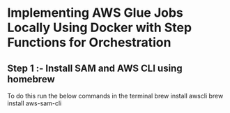 # Implementing AWS Glue Jobs Locally Using Docker with Step Functions for Orchestration

## Step 1 :- Install SAM and AWS CLI using homebrew
To do this run the below commands in the terminal
 brew install awscli
 brew install aws-sam-cli
